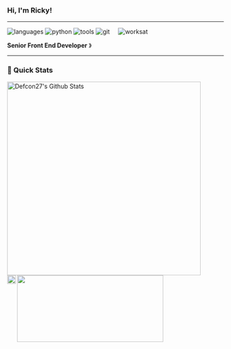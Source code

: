 ### Hi, I'm Ricky! &nbsp;&nbsp;

----

![languages](https://img.shields.io/static/v1?label=&message=languages:&color=111&style=flat-square)
![python](https://img.shields.io/static/v1?logo=python&label=&message=python&color=36465D&logoColor=AAA&style=flat-square&link=)
![tools](https://img.shields.io/static/v1?label=&message=tools:&color=111&style=flat-square)
![git](https://img.shields.io/static/v1?logo=git&label=&message=git&color=36465D&logoColor=AAA&style=flat-square)
&nbsp;&nbsp;&nbsp;
![worksat](https://img.shields.io/static/v1?label=&message=@:&color=111&style=flat-square)


**Senior Front End Developer** &#12299;
<br/>

----

### 🚀 Quick Stats

<img width="450" align="center" src="https://github-readme-stats-defcon27.vercel.app/api?username=Rickyarians&show_icons=true&line_height=21&theme=react" alt="Defcon27's Github Stats" />
<img width="340" height="155" align="center" 
     src="https://github-readme-stats-Rickyarians.vercel.app/api/top-langs/?username=Rickyarians&langs_count=6&hide=css&theme=react&line_height=27&layout=compact" />



<a href="https://www.linkedin.com/in/rickyarians/">
  <img align="left" alt="Stefanie's LinkedIn" width="20px" src="https://simpleicons.now.sh/linkedin/495f7e" />
</a>



